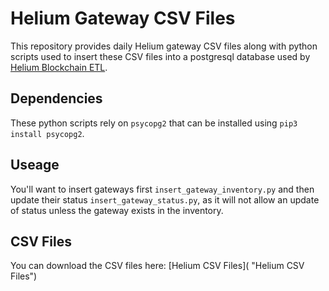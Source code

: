 # Helium Gateway CSV Files

This repository provides daily Helium gateway CSV files along with python scripts used to insert these CSV files into a postgresql database used by [Helium Blockchain ETL](https://github.com/helium/blockchain-etl "Helium Blockchain ETL").

## Dependencies

These python scripts rely on `psycopg2` that can be installed using `pip3 install psycopg2`.

## Useage

You'll want to insert gateways first `insert_gateway_inventory.py` and then update their status `insert_gateway_status.py`, as it will not allow an update of status unless the gateway exists in the inventory.

## CSV Files

You can download the CSV files here: [Helium CSV Files]( "Helium CSV Files")
